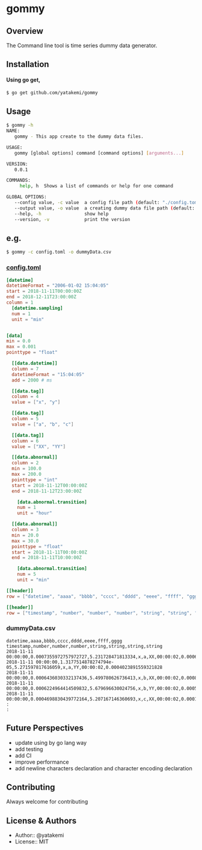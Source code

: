 # gommy

## Overview

The Command line tool is time series dummy data generator.

## Installation

#### Using go get,

```bash
$ go get github.com/yatakemi/gommy
```

## Usage

```bash
$ gommy -h
NAME:
   gommy - This app create to the dummy data files.

USAGE:
   gommy [global options] command [command options] [arguments...]

VERSION:
   0.0.1

COMMANDS:
     help, h  Shows a list of commands or help for one command

GLOBAL OPTIONS:
   --config value, -c value  a config file path (default: "./config.toml")
   --output value, -o value  a creating dummy data file path (default: "./dummyData.csv")
   --help, -h                show help
   --version, -v             print the version
```

## e.g.

```bash
$ gommy -c config.toml -o dummyData.csv
```

### [config.toml](config.toml)

```toml
[datetime]
datetimeFormat = "2006-01-02 15:04:05"
start = 2018-11-11T00:00:00Z
end = 2018-12-11T23:00:00Z
column = 1
  [datetime.sampling]
  num = 1
  unit = "min"


[data]
min = 0.0
max = 0.001
pointtype = "float"

  [[data.datetime]]
  column = 7
  datetimeFormat = "15:04:05"
  add = 2000 # ms

  [[data.tag]]
  column = 4
  value = ["x", "y"]

  [[data.tag]]
  column = 5
  value = ["a", "b", "c"]

  [[data.tag]]
  column = 6
  value = ["XX", "YY"]

  [[data.abnormal]]
  column = 2
  min = 100.0
  max = 200.0
  pointtype = "int"
  start = 2018-11-12T00:00:00Z
  end = 2018-11-12T23:00:00Z

    [data.abnormal.transition]
    num = 1
    unit = "hour"

  [[data.abnormal]]
  column = 3
  min = 20.0
  max = 30.0
  pointtype = "float"
  start = 2018-11-11T00:00:00Z
  end = 2018-11-11T10:00:00Z

    [data.abnormal.transition]
    num = 5
    unit = "min"

[[header]]
row = ["datetime", "aaaa", "bbbb", "cccc", "dddd", "eeee", "ffff", "gggg"]

[[header]]
row = ["timestamp", "number", "number", "number", "string", "string", "string", "string"]
```

### dummyData.csv

```csv
datetime,aaaa,bbbb,cccc,dddd,eeee,ffff,gggg
timestamp,number,number,number,string,string,string,string
2018-11-11 00:00:00,0.0007355972757972727,5.231728471813334,x,a,XX,00:00:02,0.0006532558526877338
2018-11-11 00:00:00,1.3177514878274794e-05,5.271597817616059,x,a,YY,00:00:02,0.0004023891559321828
2018-11-11 00:00:00,0.0006436030332137436,5.499780626736413,x,b,XX,00:00:02,0.0008558502004125847
2018-11-11 00:00:00,0.0006224964414509832,5.679696630024756,x,b,YY,00:00:02,0.0005695700323944159
2018-11-11 00:00:00,0.0004698830439772164,5.207167146360693,x,c,XX,00:00:02,0.00018046295275153692
:
:
```

## Future Perspectives

- update using by go lang way
- add testing
- add CI
- improve performance
- add newline characters declaration and character encoding declaration

## Contributing

Always welcome for contributing

## License & Authors

- Author:: @yatakemi
- License:: MIT
